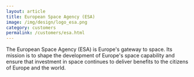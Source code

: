 ```yaml
---
layout: article
title: European Space Agency (ESA)
image: /img/design/logo_esa.png
category: customers
permalink: /customers/esa.html
---
```


The European Space Agency (ESA) is Europe's gateway to space. Its
mission is to shape the development of Europe's space capability and
ensure that investment in space continues to deliver benefits to the
citizens of Europe and the world.


